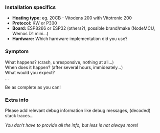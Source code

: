 ### Installation specifics
* **Heating type:** eg. 20CB - Vitodens 200 with Vitotronic 200
* **Protocol:** KW or P300
* **Board:** ESP8266 or ESP32 (others?), possible brand/make (NodeMCU, Wemos D1 mini...)
* **Hardware:** Which hardware implementation did you use?

### Symptom
What happens? (crash, unresponsive, nothing at all...)  
When does it happen? (after several hours, immideately...)  
What would you expect?  
...

Be as complete as you can!

### Extra info
Please add relevant debug information like debug messages, (decoded) stack traces...


*You don't have to provide all the info, but less is not always more!*